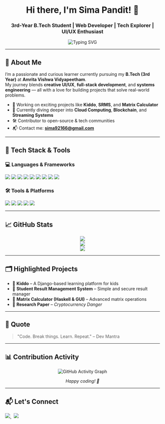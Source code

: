 <h1 align="center">Hi there, I'm Sima Pandit! 👋</h1>
<h3 align="center">3rd-Year B.Tech Student | Web Developer | Tech Explorer | UI/UX Enthusiast</h3>

<p align="center">
  <img src="https://readme-typing-svg.demolab.com?font=Fira+Code&pause=1000&color=00BFFF&width=1000&lines=Web+Developer+%7C+Open+Source+Contributor;UI%2FUX+Designer+%7C+Cloud+Learner;Exploring+Blockchain+%26+Streaming+Data;Let%E2%80%99s+Build+Something+Awesome+Together!" alt="Typing SVG" />
</p>

---

## 🚀 About Me

I’m a passionate and curious learner currently pursuing my **B.Tech (3rd Year)** at **Amrita Vishwa Vidyapeetham**.  
My journey blends **creative UI/UX**, **full-stack development**, and **systems engineering** — all with a love for building projects that solve real-world problems.

- 🔭 Working on exciting projects like **Kiddo**, **SRMS**, and **Matrix Calculator**
- 🌱 Currently diving deeper into **Cloud Computing**, **Blockchain**, and **Streaming Systems**
- 🛠️ Contributor to open-source & tech communities
- 📬 Contact me: **sima92166@gmail.com**

---

## 🧰 Tech Stack & Tools

### 💻 Languages & Frameworks  
<p>
  <img src="https://img.shields.io/badge/Python-3776AB?style=for-the-badge&logo=python&logoColor=white" />
  <img src="https://img.shields.io/badge/Java-007396?style=for-the-badge&logo=java&logoColor=white" />
  <img src="https://img.shields.io/badge/C++-00599C?style=for-the-badge&logo=c%2B%2B&logoColor=white" />
  <img src="https://img.shields.io/badge/Rust-000000?style=for-the-badge&logo=rust&logoColor=white" />
  <img src="https://img.shields.io/badge/HTML5-E34F26?style=for-the-badge&logo=html5&logoColor=white" />
  <img src="https://img.shields.io/badge/CSS3-1572B6?style=for-the-badge&logo=css3&logoColor=white" />
  <img src="https://img.shields.io/badge/JavaScript-F7DF1E?style=for-the-badge&logo=javascript&logoColor=black" />
  <img src="https://img.shields.io/badge/Django-092E20?style=for-the-badge&logo=django&logoColor=white" />
  <img src="https://img.shields.io/badge/React-20232A?style=for-the-badge&logo=react&logoColor=61DAFB" />
</p>

### 🛠 Tools & Platforms  
<p>
  <img src="https://img.shields.io/badge/Git-F05032?style=for-the-badge&logo=git&logoColor=white" />
  <img src="https://img.shields.io/badge/GitHub-181717?style=for-the-badge&logo=github&logoColor=white" />
  <img src="https://img.shields.io/badge/VSCode-007ACC?style=for-the-badge&logo=visualstudiocode&logoColor=white" />
  <img src="https://img.shields.io/badge/Figma-F24E1E?style=for-the-badge&logo=figma&logoColor=white" />
  <img src="https://img.shields.io/badge/Linux-FCC624?style=for-the-badge&logo=linux&logoColor=black" />
</p>

---

## 📈 GitHub Stats

<p align="center">
  <img src="https://github-readme-stats.vercel.app/api?username=S-i-m-a&show_icons=true&theme=gradient" />
  <br />
  <img src="https://github-readme-streak-stats.herokuapp.com/?user=S-i-m-a&theme=tokyonight" />
  <br />
  <img src="https://github-readme-stats.vercel.app/api/top-langs/?username=S-i-m-a&layout=compact&theme=radical" />
</p>

---

## 🗂 Highlighted Projects

- 🔹 **Kiddo** – A Django-based learning platform for kids  
- 🔹 **Student Result Management System** – Simple and secure result manager  
- 🔹 **Matrix Calculator (Haskell & GUI)** – Advanced matrix operations  
- 🔹 **Research Paper** – *Cryptocurrency Danger*

---

## 💬 Quote  
> "Code. Break things. Learn. Repeat." – Dev Mantra

---

## 📊 Contribution Activity

<p align="center">
  <img src="https://activity-graph.herokuapp.com/graph?username=S-i-m-a&theme=github" alt="GitHub Activity Graph" />
</p>

<p align="center"><em>Happy coding! 🚀</em></p>

---

## 📬 Let's Connect

<a href="mailto:sima92166@gmail.com">
  <img src="https://img.shields.io/badge/Gmail-D14836?style=for-the-badge&logo=gmail&logoColor=white" />
</a>
&nbsp;
<a href="https://www.linkedin.com/in/sima-pandit-2b92602aa/">
  <img src="https://img.shields.io/badge/LinkedIn-0A66C2?style=for-the-badge&logo=linkedin&logoColor=white" />
</a>
